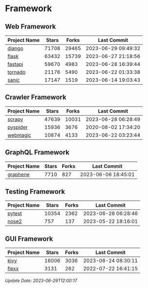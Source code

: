 # Framework

## Web Framework
| Project Name | Stars | Forks | Last Commit |
| ------------ | ----- | ----- | ----------- |
| [django](https://github.com/django/django) | 71708 | 29465 | 2023-06-29 09:49:32 |
| [flask](https://github.com/pallets/flask) | 63432 | 15739 | 2023-06-27 21:18:56 |
| [fastapi](https://github.com/tiangolo/fastapi) | 59670 | 4983 | 2023-06-28 16:39:44 |
| [tornado](https://github.com/tornadoweb/tornado) | 21176 | 5490 | 2023-06-22 01:33:38 |
| [sanic](https://github.com/sanic-org/sanic) | 17147 | 1519 | 2023-06-14 19:03:43 |

## Crawler Framework
| Project Name | Stars | Forks | Last Commit |
| ------------ | ----- | ----- | ----------- |
| [scrapy](https://github.com/scrapy/scrapy) | 47639 | 10031 | 2023-06-28 06:28:49 |
| [pyspider](https://github.com/binux/pyspider) | 15936 | 3676 | 2020-08-02 17:34:20 |
| [webmagic](https://github.com/code4craft/webmagic) | 10874 | 4133 | 2023-06-22 03:23:44 |

## GraphQL Framework
| Project Name | Stars | Forks | Last Commit |
| ------------ | ----- | ----- | ----------- |
| [graphene](https://github.com/graphql-python/graphene) | 7710 | 827 | 2023-06-06 18:45:01 |

## Testing Framework
| Project Name | Stars | Forks | Last Commit |
| ------------ | ----- | ----- | ----------- |
| [pytest](https://github.com/pytest-dev/pytest) | 10354 | 2362 | 2023-06-28 06:28:46 |
| [nose2](https://github.com/nose-devs/nose2) | 757 | 137 | 2023-05-22 18:16:01 |

## GUI Framework
| Project Name | Stars | Forks | Last Commit |
| ------------ | ----- | ----- | ----------- |
| [kivy](https://github.com/kivy/kivy) | 16006 | 3036 | 2023-06-24 08:30:11 |
| [flexx](https://github.com/flexxui/flexx) | 3131 | 262 | 2022-07-22 16:41:15 |

*Update Date: 2023-06-29T12:00:17*